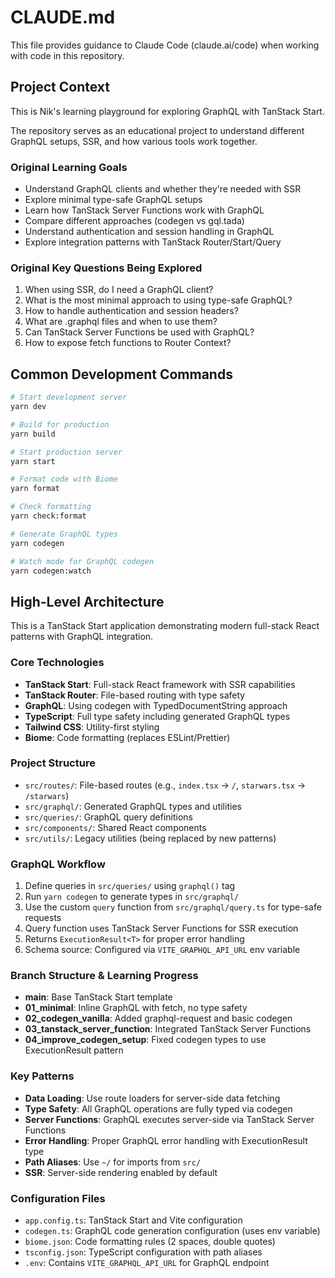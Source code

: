 # CLAUDE.md

This file provides guidance to Claude Code (claude.ai/code) when working with code in this repository.

## Project Context

This is Nik's learning playground for exploring GraphQL with TanStack Start. 

The repository serves as an educational project to understand different GraphQL setups, SSR, and how various tools work together.

### Original Learning Goals
- Understand GraphQL clients and whether they're needed with SSR
- Explore minimal type-safe GraphQL setups
- Learn how TanStack Server Functions work with GraphQL
- Compare different approaches (codegen vs gql.tada)
- Understand authentication and session handling in GraphQL
- Explore integration patterns with TanStack Router/Start/Query

### Original Key Questions Being Explored
1. When using SSR, do I need a GraphQL client?
2. What is the most minimal approach to using type-safe GraphQL?
3. How to handle authentication and session headers?
4. What are .graphql files and when to use them?
5. Can TanStack Server Functions be used with GraphQL?
6. How to expose fetch functions to Router Context?

## Common Development Commands

```bash
# Start development server
yarn dev

# Build for production
yarn build

# Start production server
yarn start

# Format code with Biome
yarn format

# Check formatting
yarn check:format

# Generate GraphQL types
yarn codegen

# Watch mode for GraphQL codegen
yarn codegen:watch
```

## High-Level Architecture

This is a TanStack Start application demonstrating modern full-stack React patterns with GraphQL integration.

### Core Technologies
- **TanStack Start**: Full-stack React framework with SSR capabilities
- **TanStack Router**: File-based routing with type safety
- **GraphQL**: Using codegen with TypedDocumentString approach
- **TypeScript**: Full type safety including generated GraphQL types
- **Tailwind CSS**: Utility-first styling
- **Biome**: Code formatting (replaces ESLint/Prettier)

### Project Structure
- `src/routes/`: File-based routes (e.g., `index.tsx` → `/`, `starwars.tsx` → `/starwars`)
- `src/graphql/`: Generated GraphQL types and utilities
- `src/queries/`: GraphQL query definitions
- `src/components/`: Shared React components
- `src/utils/`: Legacy utilities (being replaced by new patterns)

### GraphQL Workflow
1. Define queries in `src/queries/` using `graphql()` tag
2. Run `yarn codegen` to generate types in `src/graphql/`
3. Use the custom `query` function from `src/graphql/query.ts` for type-safe requests
4. Query function uses TanStack Server Functions for SSR execution
5. Returns `ExecutionResult<T>` for proper error handling
6. Schema source: Configured via `VITE_GRAPHQL_API_URL` env variable

### Branch Structure & Learning Progress
- **main**: Base TanStack Start template
- **01_minimal**: Inline GraphQL with fetch, no type safety
- **02_codegen_vanilla**: Added graphql-request and basic codegen
- **03_tanstack_server_function**: Integrated TanStack Server Functions
- **04_improve_codegen_setup**: Fixed codegen types to use ExecutionResult pattern

### Key Patterns
- **Data Loading**: Use route loaders for server-side data fetching
- **Type Safety**: All GraphQL operations are fully typed via codegen
- **Server Functions**: GraphQL executes server-side via TanStack Server Functions
- **Error Handling**: Proper GraphQL error handling with ExecutionResult type
- **Path Aliases**: Use `~/` for imports from `src/`
- **SSR**: Server-side rendering enabled by default

### Configuration Files
- `app.config.ts`: TanStack Start and Vite configuration
- `codegen.ts`: GraphQL code generation configuration (uses env variable)
- `biome.json`: Code formatting rules (2 spaces, double quotes)
- `tsconfig.json`: TypeScript configuration with path aliases
- `.env`: Contains `VITE_GRAPHQL_API_URL` for GraphQL endpoint
